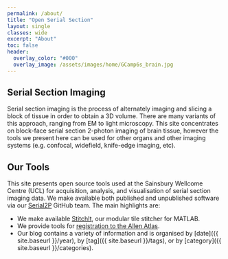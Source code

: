 ```yaml
---
permalink: /about/
title: "Open Serial Section"
layout: single
classes: wide
excerpt: "About"
toc: false
header:
  overlay_color: "#000"
  overlay_image: /assets/images/home/GCamp6s_brain.jpg
---
```


## Serial Section Imaging
Serial section imaging is the process of alternately imaging and slicing a block of tissue in order to obtain a 3D volume. 
There are many variants of this approach, ranging from EM to light microscopy. 
This site concentrates on block-face serial section 2-photon imaging of brain tissue, however the tools we present here can be used for other organs and other imaging systems (e.g. confocal, widefield, knife-edge imaging, etc). 

## Our Tools
This site presents open source tools used at the Sainsbury Wellcome Centre (UCL) for acquisition, analysis, and visualisation of serial section imaging data. 
We make available both published and unpublished software via our [Serial2P](https://github.com/orgs/SainsburyWellcomeCentre) GitHub team. The main highlights are:

* We make available [StitchIt](https://github.com/SainsburyWellcomeCentre/StitchIt), our modular tile stitcher for MATLAB.
* We provide tools for [registration to the Allen Atlas](https://sainsburywellcomecentre.github.io/OpenSerialSection/registration/).
* Our blog contains a variety of information and is organised by [date]({{ site.baseurl }}/year), by [tag]({{ site.baseurl }}/tags), or by [category]({{ site.baseurl }}/categories).

